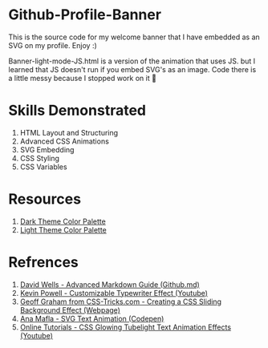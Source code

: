 # Github-Profile-Banner
This is the source code for my welcome banner that I have embedded as an SVG on my profile. Enjoy :)

Banner-light-mode-JS.html is a version of the animation that uses JS. but I learned that JS doesn't run if you embed SVG's as an image. Code there is a little messy because I stopped work on it 😬

# Skills Demonstrated
1. HTML Layout and Structuring
2. Advanced CSS Animations
3. SVG Embedding
4. CSS Styling
5. CSS Variables

# Resources
1. [Dark Theme Color Palette](https://www.figma.com/community/file/1137445418485757476/Atom-One-Dark-Color-Palette)
2. [Light Theme Color Palette](https://www.figma.com/community/file/1137445644743557669/Atom-One-Light-Color-Palette)

# Refrences 
1. [David Wells - Advanced Markdown Guide (Github.md)](https://github.com/DavidWells/advanced-markdown/blob/master/README.md)
2. [Kevin Powell - Customizable Typewriter Effect (Youtube)](https://www.youtube.com/watch?v=w1nhwUGsG6M&ab_channel=KevinPowell)
3. [Geoff Graham from CSS-Tricks.com - Creating a CSS Sliding Background Effect (Webpage)](https://css-tricks.com/creating-a-css-sliding-background-effect/)
4. [Ana Mafla - SVG Text Animation (Codepen)](https://codepen.io/ANAMAFLA/pen/eYJbGpd)
5. [Online Tutorials - CSS Glowing Tubelight Text Animation Effects (Youtube)](https://www.youtube.com/watch?v=_13a3r6MYeM&ab_channel=OnlineTutorials)
